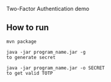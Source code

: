 Two-Factor Authentication demo

How to run
-------------

```
mvn package
```


```
java -jar program_name.jar -g 
to generate secret

java -jar program_name.jar -o SECRET
to get valid TOTP
```



